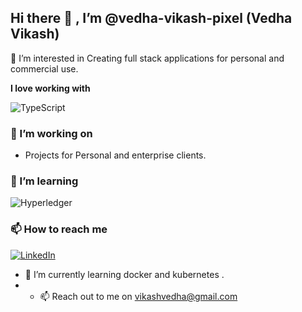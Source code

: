 

## Hi there 👋 , I’m @vedha-vikash-pixel (Vedha Vikash)
👀 I’m interested in Creating full stack applications for personal and commercial use.

**I love working with**

<div display="flex">
  <img src="https://img.shields.io/badge/typescript-%23007ACC.svg?style=for-the-badge&logo=typescript&logoColor=white" alt="TypeScript"/>  
</div>

### 🔭 I’m working on 

- Projects for Personal and enterprise clients.

### 🌱 I’m learning

<div display="flex">
  <img src="https://img.shields.io/badge/hyperledger-2F3134?style=for-the-badge&logo=hyperledger&logoColor=white" alt="Hyperledger"/>  
</div>

### 📫 How to reach me

<div display="flex">
  <a href="https://www.linkedin.com/in/vedha-vikash/">
    <img src="https://img.shields.io/badge/linkedin-%230077B5.svg?style=for-the-badge&logo=linkedin&logoColor=white" alt="LinkedIn"/>
  </a>  
  
</div>

- 🌱 I’m currently learning docker and kubernetes . 
- - 📫 Reach out to me on vikashvedha@gmail.com
